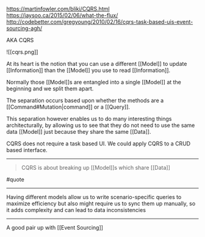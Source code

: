 https://martinfowler.com/bliki/CQRS.html
https://jaysoo.ca/2015/02/06/what-the-flux/
http://codebetter.com/gregyoung/2010/02/16/cqrs-task-based-uis-event-sourcing-agh/

AKA CQRS

![[cqrs.png]]

At its heart is the notion that you can use a different [[Model]] to update [[Information]] than the [[Model]] you use to read [[Information]].

Normally those [[Model]]s are entangled into a single [[Model]] at the beginning and we split them apart.

The separation occurs based upon whether the methods are a [[Command#Mutation|command]] or a [[Query]].

This separation however enables us to do many interesting things architecturally, by allowing us to see that they do not need to use the same data [[Model]] just because they share the same [[Data]].

CQRS does not require a task based UI. We could apply CQRS to a CRUD based interface.

---

> CQRS is about breaking up [[Model]]s which share [[Data]]

#quote

---

Having different models allow us to write scenario-specific queries to maximize efficiency but also might require us to sync them up manually, so it adds complexity and can lead to data inconsistencies

---

A good pair up with [[Event Sourcing]]